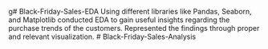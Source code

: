 g# Black-Friday-Sales-EDA
Using different libraries like Pandas, Seaborn, and Matplotlib conducted EDA to gain useful insights regarding the purchase trends of the customers. Represented the findings through proper and relevant visualization.
#   B l a c k - F r i d a y - S a l e s - A n a l y s i s 
 
 